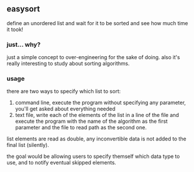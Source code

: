 ## easysort
define an unordered list and wait for it to be sorted and see how much time it took!

### just... why?
just a simple concept to over-engineering for the sake of doing. also it's really interesting to study about sorting
algorithms.

### usage
there are two ways to specify which list to sort:
1. command line, execute the program without specifying any parameter, you'll get asked about everything needed
2. text file, write each of the elements of the list in a line of the file and execute the program with the name of the
algorithm as the first parameter and the file to read path as the second one.

list elements are read as double, any inconvertible data is not added to the final list (silently).

the goal would be allowing users to specify themself which data type to use, and to notify eventual skipped elements.